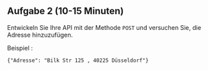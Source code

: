 ## Aufgabe 2  (10-15 Minuten)

Entwickeln Sie Ihre API mit der Methode `POST` und versuchen Sie, die Adresse hinzuzufügen.

Beispiel : 

```
{"Adresse": "Bilk Str 125 , 40225 Düsseldorf"}   
```